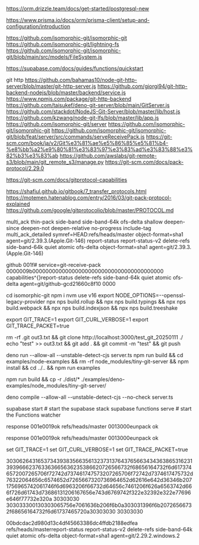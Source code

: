
https://orm.drizzle.team/docs/get-started/postgresql-new

https://www.prisma.io/docs/orm/prisma-client/setup-and-configuration/introduction

https://github.com/isomorphic-git/isomorphic-git
https://github.com/isomorphic-git/lightning-fs
https://github.com/isomorphic-git/isomorphic-git/blob/main/src/models/FileSystem.js

https://supabase.com/docs/guides/functions/quickstart

git http
https://github.com/bahamas10/node-git-http-server/blob/master/git-http-server.js
https://github.com/giorgi94/git-http-backend-nodejs/blob/master/backend/service.js
https://www.npmjs.com/package/git-http-backend
https://github.com/taisukef/deno-git-server/blob/main/GitServer.js
https://github.com/stackdot/NodeJS-Git-Server/blob/master/lib/host.js
https://github.com/kzwang/node-git-lfs/blob/master/lib/app.js
https://github.com/isomorphic-git/server
https://github.com/isomorphic-git/isomorphic-git
https://github.com/isomorphic-git/isomorphic-git/blob/feat/server/src/commands/serveReceivePack.js
https://git-scm.com/book/ja/v2/Git%e3%81%ae%e5%86%85%e5%81%b4-%e8%bb%a2%e9%80%81%e3%83%97%e3%83%ad%e3%83%88%e3%82%b3%e3%83%ab
https://github.com/awslabs/git-remote-s3/blob/main/git_remote_s3/manage.py
https://git-scm.com/docs/pack-protocol/2.29.0

https://git-scm.com/docs/gitprotocol-capabilities

https://shafiul.github.io/gitbook/7_transfer_protocols.html
https://motemen.hatenablog.com/entry/2016/03/git-pack-protocol-explained
https://github.com/google/gitprotocolio/blob/master/PROTOCOL.md

multi_ack thin-pack side-band side-band-64k ofs-delta shallow deepen-since deepen-not deepen-relative no-progress include-tag multi_ack_detailed symref=HEAD:refs/heads/master 
object-format=sha1 agent=git/2.39.3.(Apple.Git-146)
report-status report-status-v2 delete-refs side-band-64k quiet atomic ofs-delta 
object-format=sha1 agent=git/2.39.3.(Apple.Git-146)

github
001f# service=git-receive-pack
0000009b0000000000000000000000000000000000000000 capabilities^{}report-status delete-refs side-band-64k quiet atomic ofs-delta agent=git/github-gcd21660c8f10
0000



cd isomorphic-git
npm i
nvm use v16
export NODE_OPTIONS=--openssl-legacy-provider
 npx nps build.rollup && npx nps build.typings && npx nps build.webpack && npx nps build.indexjson && npx nps build.treeshake


export GIT_TRACE=1
export GIT_CURL_VERBOSE=1
export GIT_TRACE_PACKET=true

rm -rf .git out3.txt && git clone http://localhost:3000/test_git_20250111  ./
echo "test" >> out3.txt &&  git add . && git commit -m "test" && git push



deno run --allow-all --unstable-detect-cjs server.ts
npm run build && cd examples/node-examples && rm -rf node_modules/tiny-git-server && npm install && cd ../.. && npm run examples

npm run build && cp -r ./dist/* ./examples/deno-examples/node_modules/tiny-git-server/

deno compile --allow-all --unstable-detect-cjs --no-check  server.ts

supabase start # start the supabase stack
supabase functions serve # start the Functions watcher


response 001e0019ok refs/heads/master
0013000eunpack ok

response 001e0019ok refs/heads/master
0013000eunpack ok


set GIT_TRACE=1
set GIT_CURL_VERBOSE=1
set GIT_TRACE_PACKET=true

303062643165373439383566356132373137643765663434363865316231393966623763363665636235386620726566732f68656164732f6d6173746572007265706f72742d737461747573207265706f72742d7374617475732d76322064656c6574652d7265667320736964652d62616e642d36346b2071756965742061746f6d6963206f66732d64656c7461206f626a6563742d666f726d61743d73686131206167656e743d6769742f322e32392e322e77696e646f77732e320a
30303030
303033300130303065756e7061636b206f6b0a303031396f6b20726566732f68656164732f6d61737465720a30303030
30303030


00bdcdac2d980d13c4df45663386dc4ffdb2188edfea refs/heads/masterreport-status report-status-v2 delete-refs side-band-64k quiet atomic ofs-delta object-format=sha1 agent=git/2.29.2.windows.2
